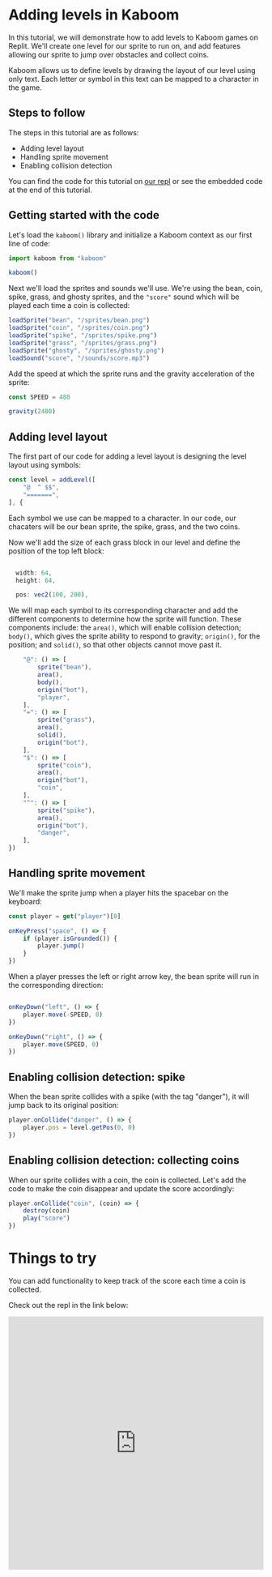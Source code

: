 # Adding levels in Kaboom

In this tutorial, we will demonstrate how to add levels to Kaboom games on Replit. We'll create one level for our sprite to run on, and add features allowing our sprite to jump over obstacles and collect coins. 

Kaboom allows us to define levels by drawing the layout of our level using only text. Each letter or symbol in this text can be mapped to a character in the game.

## Steps to follow

The steps in this tutorial are as follows:

* Adding level layout
* Handling sprite movement
* Enabling collision detection

You can find the code for this tutorial on [our repl](https://replit.com/@ritza/add-level) or see the embedded code at the end of this tutorial.

## Getting started with the code

Let's load the `kaboom()` library and initialize a Kaboom context as our first line of code:

```javascript
import kaboom from "kaboom"

kaboom()
  ```

Next we'll load the sprites and sounds we'll use. We're using the bean, coin, spike, grass, and ghosty sprites, and the `"score"` sound which will be played each time a coin is collected:
  
```javascript
loadSprite("bean", "/sprites/bean.png")
loadSprite("coin", "/sprites/coin.png")
loadSprite("spike", "/sprites/spike.png")
loadSprite("grass", "/sprites/grass.png")
loadSprite("ghosty", "/sprites/ghosty.png")
loadSound("score", "/sounds/score.mp3")
```

Add the speed at which the sprite runs and the gravity acceleration of the sprite: 

```javascript
const SPEED = 480

gravity(2400)
```

## Adding level layout 

The first part of our code for adding a level layout is designing the level layout using symbols:

```javascript
const level = addLevel([
	"@  ^ $$",
	"=======",
], {
  ```

Each symbol we use can be mapped to a character. In our code, our chacaters will be our bean sprite, the spike, grass, and the two coins.

Now we'll add the size of each grass block in our level and define the position of the top left block: 

  ```javascript

	width: 64,
	height: 64,

	pos: vec2(100, 200),
  ```

We will map each symbol to its corresponding character and add the different components to determine how the sprite will function. These components include: the `area()`, which will enable collision detection; `body()`, which gives the sprite ability to respond to gravity; `origin()`, for the position; and `solid()`, so that other objects cannot move past it. 

```javascript
	"@": () => [
		sprite("bean"),
		area(),
		body(),
		origin("bot"),
		"player",
	],
	"=": () => [
		sprite("grass"),
		area(),
		solid(),
		origin("bot"),
	],
	"$": () => [
		sprite("coin"),
		area(),
		origin("bot"),
		"coin",
	],
	"^": () => [
		sprite("spike"),
		area(),
		origin("bot"),
		"danger",
	],
})
```


## Handling sprite movement

We'll make the sprite jump when a player hits the spacebar on the keyboard:

```javascript
const player = get("player")[0]

onKeyPress("space", () => {
	if (player.isGrounded()) {
		player.jump()
	}
})
```

When a player presses the left or right arrow key, the bean sprite will run in the corresponding direction:
 
```javascript

onKeyDown("left", () => {
	player.move(-SPEED, 0)
})

onKeyDown("right", () => {
	player.move(SPEED, 0)
})
```

## Enabling collision detection: spike

When the bean sprite collides with a spike (with the tag "danger"), it will jump back to its original position:

```javascript
player.onCollide("danger", () => {
	player.pos = level.getPos(0, 0)
})
```


## Enabling collision detection: collecting coins

When our sprite collides with a coin, the coin is collected. Let's add the code to make the coin disappear and update the score accordingly:

```javascript
player.onCollide("coin", (coin) => {
	destroy(coin)
	play("score")
})
```


# Things to try

You can add functionality to keep track of the score each time a coin is collected.

Check out the repl in the link below:

<iframe frameborder="0" width="100%" height="500px" src="https://replit.com/@ritza/add-level?embed=true"></iframe>
